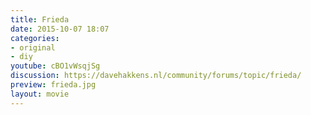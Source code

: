 ```yaml
---
title: Frieda
date: 2015-10-07 18:07
categories:
- original
- diy
youtube: cBO1vWsqjSg
discussion: https://davehakkens.nl/community/forums/topic/frieda/
preview: frieda.jpg
layout: movie
---
```

